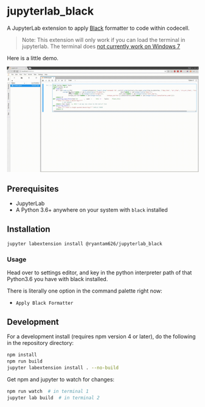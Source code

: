 # jupyterlab_black

A JupyterLab extension to apply [Black](https://github.com/ambv/black) formatter to code within codecell.

> Note: This extension will only work if you can load the terminal in jupyterlab. The terminal does [not currently work on Windows 7](https://github.com/jupyterlab/jupyterlab/issues/3647)

Here is a little demo.

![](jupyterlab_black_demo.gif)

## Prerequisites

* JupyterLab
* A Python 3.6+ anywhere on your system with `black` installed

## Installation

```bash
jupyter labextension install @ryantam626/jupyterlab_black
```

### Usage

Head over to settings editor, and key in the python interpreter path of that Python3.6 you have with black installed.

There is literally one option in the command palette right now:

* `Apply Black Formatter`

## Development

For a development install (requires npm version 4 or later), do the following in the repository directory:

```bash
npm install
npm run build
jupyter labextension install . --no-build
```

Get npm and jupyter to watch for changes:

```bash
npm run watch  # in terminal 1
jupyter lab build  # in terminal 2
```
